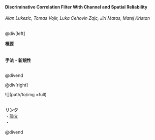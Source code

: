 #### Discriminative Correlation Filter With Channel and Spatial Reliability
###### Alan Lukezic, Tomas Vojir, Luka Cehovin Zajc, Jiri Matas, Matej Kristan

@div[left]

__概要__<br>
<br><br>
__手法・新規性__<br>
<br>


@divend

@div[right]

![](path/to/img =full)<br>
<br>

__リンク__<br>
・[論文](http://openaccess.thecvf.com/content_cvpr_2017/papers/Lukezic_Discriminative_Correlation_Filter_CVPR_2017_paper.pdf)<br>
・[](url)<br>

@divend